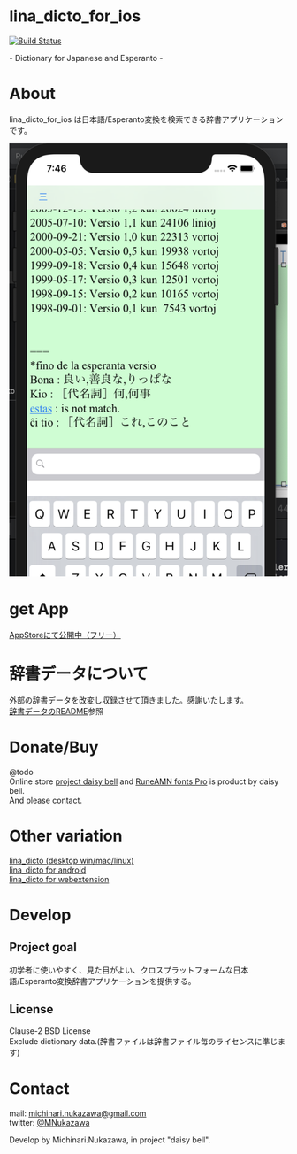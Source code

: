 lina\_dicto\_for\_ios
====
[![Build Status](https://travis-ci.org/MichinariNukazawa/lina_dicto_for_ios.svg?branch=master)](https://travis-ci.org/MichinariNukazawa/lina_dicto_for_ios)  

\- Dictionary for Japanese and Esperanto -

# About
lina\_dicto\_for\_ios  は日本語/Esperanto変換を検索できる辞書アプリケーションです。  

![lina\_dicto\_for\_ios ](document/image/lina_dicto_for_ios_0.0.20190728.png)  

# get App
[AppStoreにて公開中（フリー）]( https://apps.apple.com/us/app/lina-dicto/id1474809778 )  

# 辞書データについて
外部の辞書データを改変し収録させて頂きました。感謝いたします。  
[辞書データのREADME](。./lina_dicto/lina_dicto/dictionary/README.md)参照  

# Donate/Buy
@todo  
Online store [project daisy bell][pixiv_booth_project_daisy_bell] and [RuneAMN fonts Pro][gumroad_runeamn_fonts_pro] is product by daisy bell.  
And please contact.  

# Other variation
[lina\_dicto (desktop win/mac/linux)](https://github.com/MichinariNukazawa/lina_dicto)  
[lina\_dicto for android](https://github.com/MichinariNukazawa/lina_dicto_for_android)  
[lina\_dicto for webextension](https://github.com/MichinariNukazawa/lina_dicto_for_webextension)  

# Develop
## Project goal
初学者に使いやすく、見た目がよい、クロスプラットフォームな日本語/Esperanto変換辞書アプリケーションを提供する。  

## License
Clause-2 BSD License  
Exclude dictionary data.(辞書ファイルは辞書ファイル毎のライセンスに準じます)  

# Contact
mail: [michinari.nukazawa@gmail.com][mailto]  
twitter: [@MNukazawa][twitter]  

Develop by Michinari.Nukazawa, in project "daisy bell".  

[pixiv_booth_project_daisy_bell]: https://daisy-bell.booth.pm/
[gumroad_runeamn_fonts_pro]: https://gumroad.com/l/UNWF
[mailto]: mailto:michinari.nukazawa@gmail.com
[twitter]: https://twitter.com/MNukazawa


